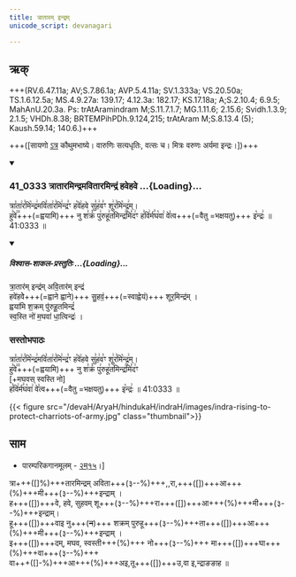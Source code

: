 ```yaml
---
title: त्रातारम् इन्द्रम्
unicode_script: devanagari

---
```

## ऋक्
+++(RV.6.47.11a; AV;S.7.86.1a; AVP.5.4.11a; SV.1.333a; VS.20.50a; TS.1.6.12.5a; MS.4.9.27a: 139.17; 4.12.3a: 182.17; KS.17.18a; A;S.2.10.4; 6.9.5; MahAnU.20.3a. Ps: trAtAramindram M;S.11.7.1.7; MG.1.11.6; 2.15.6; Svidh.1.3.9; 2.1.5; VHDh.8.38; BRTEMPihPDh.9.124,215; trAtAram M;S.8.13.4 (5); Kaush.59.14; 140.6.)+++

+++([सायणो [ऽत्र](https://archive.org/details/SamaVedaSanhitaWithSayanabhashyaVolume1SatyavrataSamasrami1874bis_201804/page/n737) कौथुमभाष्ये। वारुणिः सत्यधृतिः, वत्सः च। मित्रः वरुणः अर्यमा इन्द्रः।])+++

<div class="js_include" includetitle="false" newlevelforh1="3" unfilled url="/vedAH_sAma/kauthumam/saMhitA/vishvAsa-prastutiH/1_pUrvArchikaH/4/1/41_0333_trAtAramindramavitAramindraM_havehave.md">
<details open><summary><h3>41_0333 त्रातारमिन्द्रमवितारमिन्द्रं हवेहवे ...{Loading}...</h3></summary>

त्रा꣣ता꣢र꣣मि꣡न्द्र꣢मवि꣣ता꣢र꣣मि꣢न्द्र꣣ꣳ ह꣡वे꣢हवे सु꣣ह꣢व꣣ꣳ शू꣢र꣣मि꣡न्द्र꣢म्।  
हु꣣वे꣢꣫+++(=ह्वयामि)+++ नु श꣣क्रं꣡ पु꣢रुहू꣣त꣡मिन्द्र꣢꣯मि꣣द꣢ꣳ
ह꣣वि꣢र्म꣣घ꣡वा꣢ वे꣣त्व+++(=वैतु =भक्षयतु)+++ इ꣡न्द्रः꣢  ॥ 41:0333 ॥



<div class="js_include" newlevelforh1="2" title="विश्वास-शाकल-प्रस्तुतिः" unfilled="" url="/vedAH_Rk/shAkalam/saMhitA/vishvAsa-prastutiH/06/047/11_trAtAramindramavitAramindraM_havehave.md">
<details open=""><summary><h5>विश्वास-शाकल-प्रस्तुतिः ...{Loading}...</h5></summary>


त्रा॒तार॑म् इन्द्र॑म् अवि॒तार॑म् इन्द्रं  
हवे॑हवेे+++(=ह्वाने ह्वाने)+++ सु॒हवं॒+++(=स्वाह्वेयं)+++  शूर॒मिन्द्र॑म् ।  
ह्वया॑मि श॒क्रम् पु॑रुहू॒तमिन्द्रं॑  
स्व॒स्ति नो॑ म॒घवा॑ धा॒त्विन्द्रः॑ ।

</details>
</div>
</details>
</div>  

### सस्तोभपाठः
त्रा꣣ता꣢र꣣मि꣡न्द्र꣢मवि꣣ता꣢र꣣मि꣢न्द्र꣣ꣳ ह꣡वे꣢हवे सु꣣ह꣢व꣣ꣳ शू꣢र꣣मि꣡न्द्र꣢म्।  
हु꣣वे꣢꣫+++(=ह्वयामि)+++ नु श꣣क्रं꣡ पु꣢रुहू꣣त꣡मिन्द्र꣢꣯मि꣣द꣢ꣳ  
[+मघवस् स्वस्ति नो]  
ह꣣वि꣢र्म꣣घ꣡वा꣢ वे꣣त्व+++(=वैतु =भक्षयतु)+++ इ꣡न्द्रः꣢ ॥ 41:0333 ॥


{{< figure src="/devaH/AryaH/hindukaH/indraH/images/indra-rising-to-protect-charriots-of-army.jpg"  class="thumbnail">}}


## साम
- पारम्परिकगानमूलम् - [२म्१५](https://archive.org/stream/sAmaveda-jaiminIya-paravastu-paramparA-docs/UDAKA%20SAANTHI%20SAAMAANI#page/n2/mode/1up&sa=D&ust=1542425956390000)।]
<div caption="रामानुजार्यः 1974 " class="audioEmbed" src="https://archive
.org/download/jaiminIya-sAma-gAna-paravastu-tradition-rAmAnuja/trAtAram-indram.mp3"></div>
<div caption="गोपालार्यः 2015  " class="audioEmbed" src="https://archive
.org/download/jaiminIya-sAma-gAna-paravastu-tradition-gopAla-2015/trAtAram-indram.mp3"></div>
<div caption="गोपाल-विश्वासयोर् अनुवचनम् 2018 1x" class="audioEmbed" src="https://archive
.org/download/jaiminIya-sAma-gAna-paravastu-tradition-anuvachanam-gopAla-vishvAsa-2018/trAtAram-indram.mp3"></div>
<div caption="गोपाल-विश्वासयोर् अनुवचनम् 2018 1.5x" class="audioEmbed" src="https://archive
.org/download/jaiminIya-sAma-gAna-paravastu-tradition-anuvachanam-gopAla-vishvAsa-2018-150p-speed/trAtAram-indram.mp3"></div>

त्रा+++([]%)+++तारमिन्द्रम् अविता+++(३--%)+++,,रा,+++([])+++आ+++(%)+++मी+++(३--%)+++इन्द्राम् ।  
ह+++([])+++वे, हवे, सुहवम् शू+++(३--%)+++रा+++([])+++आ+++(%)+++मी+++(३--%)+++इन्द्राम्।  
हू+++([])+++वाइ नु+++(~~न~~)+++ शक्रम् पुरुहू+++(३--%)+++ता+++([])+++आ+++(%)+++मी+++(३--%)+++इन्द्राम् ।  
इ+++([])+++दम्, मघव, स्वस्ती+++(%)+++ नो+++(३--%)+++ मा+++([])+++घा+++(%)+++वा+++(३--%)+++  
वा+++([]-%)+++आ+++(%)+++अइ,तू+++([])+++उ,वा इ,न्द्राङङाह ॥